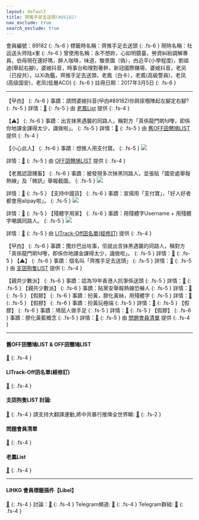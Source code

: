 ```yaml
---
layout: default
title: 齊推手足去送頭(#89182)
nav_exclude: true
search_exclude: true
---
```


會員編號：89182
{: .fs-6 }
標籤時名稱：齊推手足去送頭
{: .fs-6 }
現時名稱：社运送头师陆x峯
{: .fs-6 }
曾使用名稱：永不想妳，心如明鏡臺，勞資糾紛調解專員，伯母現在還好嗎，醉人咖啡，味道，駿景園（偽），甴近平(小學程度)，劉祖迪(舉起右腳)，婆媳抖音，時事台和理對著幹，新冠國際機場，婆媳抖音，老凤（已投共），以Xi為鑑，齊推手足去送頭，老鳳（白卡），老鳳(高級警員)，老凤(高级国安)，老凤(低層ACO)
{: .fs-6 }
註冊日期：2017年3月5日
{: .fs-6 }

---

<div class="code-example" markdown="1">

【曱甴】
{: .fs-6 }
事蹟：請問婆媳抖音(曱甴#89182)你屙尿嗰陣起左腳定右腳?
{: .fs-5 }
詳情：[🔗](https://lih.kg/2275271)
{: .fs-5 }
由 [老鳳List](#老鳳list) 提供
{: .fs-4 }

</div>
<div class="code-example" markdown="1">

【⚠️】
{: .fs-6 }
事蹟：出言抹黑遇襲的同路人，稱對方「真係龍門啲fd嚟，即係你地課金課得太少，識做啦」。
{: .fs-5 }
詳情：[🔗](https://lih.kg/azvbobV)
{: .fs-5 }
由 [舊OFF囝戇鳩LIST](#舊off囝戇鳩list--off囝戇鳩list) 提供
{: .fs-4 }

</div>
<div class="code-example" markdown="1">

【小心此人】
{: .fs-6 }
事蹟：想推人用支付寶。
{: .fs-5 }
![](https://filedn.eu/l9Hq1YKLkJ4m0VSXcdcfUaJ/LIHKG_on99/on9_jai/89182/89182.1_.png)


詳情：[🔗](https://lih.kg/aROAoqV)
{: .fs-5 }
由 [OFF囝戇鳩LIST](#舊off囝戇鳩list--off囝戇鳩list) 提供
{: .fs-4 }

</div>
<div class="code-example" markdown="1">

【老鳳認證賤畜】
{: .fs-6 }
事蹟：被發現多次抹黑同路人，並張貼「國安處舉報熱線」及「微訊」舉報截圖。
{: .fs-5 }
![](https://na.cx/i/q0Mwtg1.png)


詳情：[🔗](https://lih.kg/2275271)
{: .fs-5 }
【支持中國貨】
{: .fs-6 }
事蹟：宣揚用「支付寶」，「好人好者都會用alipay啦」。
{: .fs-5 }
![](https://filedn.eu/l9Hq1YKLkJ4m0VSXcdcfUaJ/LIHKG_on99/on9_jai/89182/89182.1_.png)


詳情：[🔗](https://lih.kg/aROAoqV)
{: .fs-5 }
【殘體字用家】
{: .fs-6 }
事蹟：用殘體字Username + 用殘體字嘲諷同路人。
{: .fs-5 }
![](https://na.cx/i/AWX9J52.png)


詳情：[🔗](https://lih.kg/hKjxeT)
{: .fs-5 }
由 [LITrack-Off囝名單(經修訂)](#litrack-off囝名單(經修訂)) 提供
{: .fs-4 }

</div>
<div class="code-example" markdown="1">

【曱甴】
{: .fs-6 }
事蹟：攬炒巴出咗事，佢就出言抹黑遇襲的同路人，稱對方「真係龍門啲fd嚟，即係你地課金課得太少，識做啦」。
{: .fs-5 }
詳情：[🔗](https://lih.kg/azvbobV)
{: .fs-5 }
【⚠️】
{: .fs-6 }
事蹟：個名叫「齊推手足去送頭」
{: .fs-5 }
詳情：[🔗](https://lih.kg/aPnoowV)
{: .fs-5 }
由 [支囝狗隻LIST](#支囝狗隻list-討論) 提供
{: .fs-4 }

</div>
<div class="code-example" markdown="1">

【親共少數派】
{: .fs-6 }
事蹟：認為19年香港人抗爭係送頭
{: .fs-5 }
詳情：[🔗](https://lih.kg/bjojDiV)
{: .fs-5 }
【親共少數派】
{: .fs-6 }
事蹟：貼黨安舉報熱線恐嚇人
{: .fs-5 }
詳情：[🔗](https://lih.kg/hOcsLT)
{: .fs-5 }
【假膠】
{: .fs-6 }
事蹟：扮黃，膠化黃絲，用殘體字
{: .fs-5 }
詳情：[🔗](https://lih.kg/aOsOvcV)
{: .fs-5 }
【假膠】
{: .fs-6 }
事蹟：扮黃玩極端
{: .fs-5 }
詳情：[🔗](https://lih.kg/hbnFqT)
{: .fs-5 }
【假膠】
{: .fs-6 }
事蹟：鳩屈人做手足
{: .fs-5 }
詳情：[🔗](https://lih.kg/hJiJhT)
{: .fs-5 }
【假膠】
{: .fs-6 }
事蹟：膠化黃藍概念
{: .fs-5 }
詳情：[🔗](https://lih.kg/txxixcX)
{: .fs-5 }
由 [問題會員清單](#問題會員清單) 提供
{: .fs-4 }

</div>

---

#### 舊OFF囝戇鳩LIST & OFF囝戇鳩LIST 
[🔗](https://bit.ly/lihkg_on9_list)
{: .fs-4 }
#### LITrack-Off囝名單(經修訂)
[🔗](http://tiny.cc/LITrack_GS)
{: .fs-4 }
#### 支囝狗隻LIST 討論: 
[🔗](https://lih.kg/2908480)
{: .fs-4 }
請支持大翻譯運動,將中共暴行推俾全世界睇: [🔗](https://twitter.com/tgtm_official)
{: .fs-2 }
#### 問題會員清單
[🔗](https://github.com/V4KFDgEw8T/rccnmlhnzv)
{: .fs-4 }
#### 老鳳List
[🔗](https://lihkg.com/thread/2808424)
{: .fs-4 }

---

#### LIHKG 會員標籤插件【Libel】
[🔗](https://kitce.github.io/libel)
{: .fs-4 }
討論：[🔗](https://lih.kg/2841778)
{: .fs-4 }
Telegram頻道: [🔗](https://t.me/LibelOfficialChannel)
{: .fs-4 }
Telegram群組: [🔗](https://t.me/LibelOfficialGroup)
{: .fs-4 }
